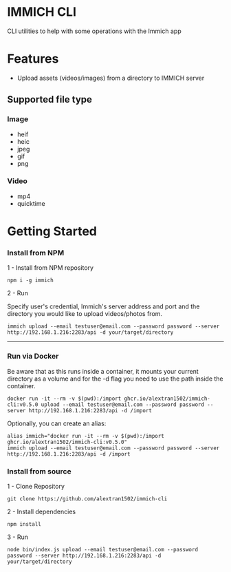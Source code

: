 # IMMICH CLI

CLI utilities to help with some operations with the Immich app

# Features

- Upload assets (videos/images) from a directory to IMMICH server

## Supported file type

### Image

- heif
- heic
- jpeg
- gif
- png

### Video

- mp4
- quicktime

# Getting Started

### Install from NPM

1 - Install from NPM repository

```
npm i -g immich
```

2 - Run

Specify user's credential, Immich's server address and port and the directory you would like to upload videos/photos from.

```
immich upload --email testuser@email.com --password password --server http://192.168.1.216:2283/api -d your/target/directory
```

---

### Run via Docker

Be aware that as this runs inside a container, it mounts your current directory as a volume and for the -d flag you need to use the path inside the container.
```
docker run -it --rm -v $(pwd):/import ghcr.io/alextran1502/immich-cli:v0.5.0 upload --email testuser@email.com --password password --server http://192.168.1.216:2283/api -d /import
```

Optionally, you can create an alias:
```
alias immich="docker run -it --rm -v $(pwd):/import ghcr.io/alextran1502/immich-cli:v0.5.0"  
immich upload --email testuser@email.com --password password --server http://192.168.1.216:2283/api -d /import
```

### Install from source

1 - Clone Repository

```
git clone https://github.com/alextran1502/immich-cli
```

2 - Install dependencies

```
npm install
```

3 - Run

```
node bin/index.js upload --email testuser@email.com --password password --server http://192.168.1.216:2283/api -d your/target/directory
```
